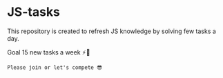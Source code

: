 # JS-tasks

This repository is created to refresh JS knowledge by solving few tasks a day.

Goal 15 new tasks a week ⚡️🙌

`
Please join or let's compete 😎
`
